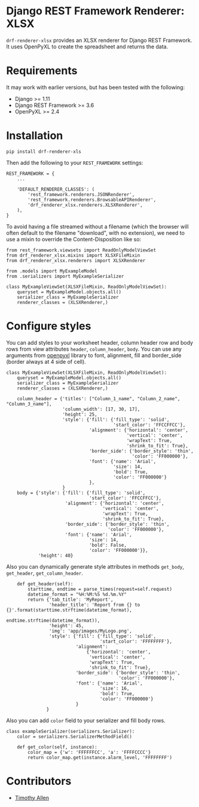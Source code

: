 # Django REST Framework Renderer: XLSX

`drf-renderer-xlsx` provides an XLSX renderer for Django REST Framework. It uses OpenPyXL to create the spreadsheet and returns the data.

# Requirements

It may work with earlier versions, but has been tested with the following:

* Django >= 1.11
* Django REST Framework >= 3.6
* OpenPyXL >= 2.4

# Installation

    pip install drf-renderer-xls

Then add the following to your `REST_FRAMEWORK` settings:

    REST_FRAMEWORK = {
        ...

        'DEFAULT_RENDERER_CLASSES': (
            'rest_framework.renderers.JSONRenderer',
            'rest_framework.renderers.BrowsableAPIRenderer',
            'drf_renderer_xlsx.renderers.XLSXRenderer',
        ),
    }

To avoid having a file streamed without a filename (which the browser will often default to the filename "download", with no extension), we need to use a mixin to override the Content-Disposition like so:

    from rest_framework.viewsets import ReadOnlyModelViewSet
    from drf_renderer_xlsx.mixins import XLSXFileMixin
    from drf_renderer_xlsx.renderers import XLSXRenderer

    from .models import MyExampleModel
    from .serializers import MyExampleSerializer

    class MyExampleViewSet(XLSXFileMixin, ReadOnlyModelViewSet):
        queryset = MyExampleModel.objects.all()
        serializer_class = MyExampleSerializer
        renderer_classes = (XLSXRenderer,)

# Configure styles 
You can add styles to your worksheet header, column header row and body rows from view attributes `header`, `column_header`, `body`.
You can use any arguments from [openpyxl](https://openpyxl.readthedocs.io/en/stable/styles.html) library to font, alignment, fill and border_side (border always at 4 side of cell).   



    class MyExampleViewSet(XLSXFileMixin, ReadOnlyModelViewSet):
        queryset = MyExampleModel.objects.all()
        serializer_class = MyExampleSerializer
        renderer_classes = (XLSXRenderer,)
    
        column_header = {'titles': ["Column_1_name", "Column_2_name", "Column_3_name"],
                         'column_width': [17, 30, 17],
                         'height': 25,
                         'style': {'fill': {'fill_type': 'solid',
                                            'start_color': 'FFCCFFCC'},
                                   'alignment': {'horizontal': 'center',
                                                 'vertical': 'center',
                                                 'wrapText': True,
                                                 'shrink_to_fit': True},
                                   'border_side': {'border_style': 'thin',
                                                   'color': 'FF000000'},
                                   'font': {'name': 'Arial',
                                            'size': 14,
                                            'bold': True,
                                            'color': 'FF000000'}
                                   },
                         }
        body = {'style': {'fill': {'fill_type': 'solid',
                                   'start_color': 'FFCCFFCC'},
                          'alignment': {'horizontal': 'center',
                                        'vertical': 'center',
                                        'wrapText': True,
                                        'shrink_to_fit': True},
                          'border_side': {'border_style': 'thin',
                                          'color': 'FF000000'},
                          'font': {'name': 'Arial',
                                   'size': 14,
                                   'bold': False,
                                   'color': 'FF000000'}},
                'height': 40}

Also you can dynamically generate style attributes in methods `get_body`, `get_header`, `get_column_header`.

        def get_header(self):
            starttime, endtime = parse_times(request=self.request)
            datetime_format = "%H:%M:%S %d.%m.%Y"
            return {'tab_title': 'MyReport',
                    'header_title': 'Report from {} to {}'.format(starttime.strftime(datetime_format),
                                                                  endtime.strftime(datetime_format)),
                    'height': 45,
                    'img': 'app/images/MyLogo.png',
                    'style': {'fill': {'fill_type': 'solid',
                                       'start_color': 'FFFFFFFF'},
                              'alignment':
                                  {'horizontal': 'center',
                                   'vertical': 'center',
                                   'wrapText': True,
                                   'shrink_to_fit': True},
                              'border_side': {'border_style': 'thin',
                                              'color': 'FF000000'},
                              'font': {'name': 'Arial',
                                       'size': 16,
                                       'bold': True,
                                       'color': 'FF000000'}
                              }
                   }
Also you can add `color` field to your serializer and fill body rows.

    class exampleSerializer(serializers.Serializer):
        color = serializers.SerializerMethodField()
    
        def get_color(self, instance):
            color_map = {'w': 'FFFFFFCC', 'a': 'FFFFCCCC'}
            return color_map.get(instance.alarm_level, 'FFFFFFFF')

# Contributors

* [Timothy Allen](https://github.com/FlipperPA)
